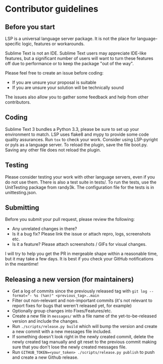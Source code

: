 # Contributor guidelines

## Before you start

LSP is a universal language server package.
It is not the place for language-specific logic, features or workarounds.

Sublime Text is not an IDE.
Sublime Text users may appreciate IDE-like features, but a significant number of users will want to turn these features off due to performance or to keep the package "out of the way".

Please feel free to create an issue before coding:

* If you are unsure your proposal is suitable
* If you are unsure your solution will be technically sound

The issues also allow you to gather some feedback and help from other contributors.

## Coding

Sublime Text 3 bundles a Python 3.3, please be sure to set up your environment to match.
LSP uses flake8 and mypy to provide some code quality assurances.
Run `tox` to check your work.
Consider using LSP-pyright or pyls as a language server.
To reload the plugin, save the file boot.py.
Saving any other file does not reload the plugin.

## Testing

Please consider testing your work with other language servers, even if you do not use them.
There is also a test suite in tests/. To run the tests, use the UnitTesting package from randy3k.
The configuration file for the tests is in unittesting.json.

## Submitting

Before you submit your pull request, please review the following:

* Any unrelated changes in there?
* Is it a bug fix? Please link the issue or attach repro, logs, screenshots etc.
* Is it a feature? Please attach screenshots / GIFs for visual changes.

I will try to help you get the PR in mergeable shape within a reasonable time, but it may take a few days.
It is best if you check your GitHub notifications in the meantime!

## Releasing a new version (for maintainers)

* Get a log of commits since the previously released tag with `git log --format="- %s (%an)" <previous_tag>..main`
* Filter out non-relevant and non-important commits (it's not relevant to report fixes for bugs that weren't released yet, for example)
* Optionally group changes into Fixes/Features/etc.
* Create a new file in `messages/` with a file name of the yet-to-be-released version and include the changes.
* Run `./scripts/release.py build` which will bump the version and create a new commit with a new messages file included.
* If something doesn't look right in the newly created commit, delete the newly created tag manually and git reset to the previous commit making sure that you don't lose the newly created messages file.
* Run `GITHUB_TOKEN=<your_token> ./scripts/release.py publish` to push and create a new Github release.
